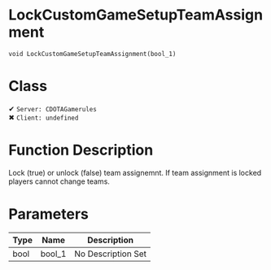 # LockCustomGameSetupTeamAssignment
```
void LockCustomGameSetupTeamAssignment(bool_1)
```
# Class
✔ `Server: CDOTAGamerules`  
✖ `Client: undefined`  

# Function Description
Lock (true) or unlock (false) team assignemnt. If team assignment is locked players cannot change teams.
# Parameters
Type|Name|Description
--|--|--
bool|bool_1|No Description Set
